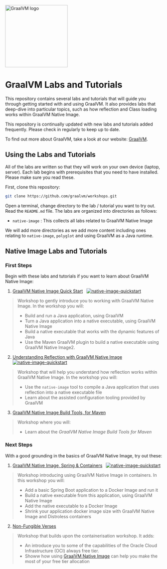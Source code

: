 <img src="https://www.graalvm.org/resources/img/home/logo_mobile_openmenu.svg" 
    alt="GraalVM logo" 
    width="200px">

# GraalVM Labs and Tutorials

This repository contains several labs and tutorials
that will guide you through getting started with and using GraalVM. It also provides labs that deep-dive into particular 
topics, such as how reflection and Class loading works within GraalVM Native Image.

This repository is continually updated with new labs and tutorials added frequently. Please check in regularly
to keep up to date.

To find out more about GraalVM, take a look at our website: [GraalVM](https://www.graalvm.org).

## Using the Labs and Tutorials

All of the labs are written so that they will work on your own device (laptop, server). Each lab begins with
prerequisites that you need to have installed. Please make sure you read these.

First, clone this repository:

```bash
git clone https://github.com/graalvm/workshops.git
```

Open a terminal, change directory to the lab / tutorial you want to try out. Read the `README.md` file.
The labs are organized into directories as follows:

* `native-image` : This collects all labs related to GraalVM Native Image

We will add more directories as we add more content including ones relating to `native-image`, `polyglot` and using
GraalVM as a Java runtime.

## Native Image Labs and Tutorials

### First Steps

Begin with these labs and tutorials if you want to learn about GraalVM Native Image:

1. [GraalVM Native Image Quick Start](native-image/graalvm-native-image-quick-start/) &nbsp; <a href="https://github.com/graalvm/workshops/actions/workflows/github-actions-native-image-quickstart.yml">
<img alt="native-image-quickstart" src="https://github.com/graalvm/workshops/actions/workflows/github-actions-native-image-quickstart.yml/badge.svg" /></a>

>  Workshop to gently introduce you to working with GraalVM Native Image. In the workshop you will:
>  - Build and run a Java application, using GraalVM
>  - Turn a Java application into a native executable, using GraalVM Native Image
>  - Build a native executable that works with the dynamic features of Java
>  - Use the Maven GraalVM plugin to build a native executable using GraalVM Native Image2.

2. [Understanding Reflection with GraalVM Native Image](native-image/reflection/) &nbsp; <a href="https://github.com/graalvm/workshops/actions/workflows/github-actions-native-image-reflection.yml">
   <img alt="native-image-quickstart" src="https://github.com/graalvm/workshops/actions/workflows/github-actions-native-image-reflection.yml/badge.svg" /></a>

>  Workshop that will help you understand how reflection works within GraalVM Native Image. In the workshop you will: 
>  - Use the `native-image` tool to compile a Java application that uses reflection into a native executable file
>  - Learn about the assisted configuration tooling provided by GraalVM

3. [GraalVM Native Image Build Tools, for Maven](native-image/native-build-tools/)

>  Workshop where you will:
>  - Learn about the _GraalVM Native Image Build Tools for Maven_

### Next Steps

With a good grounding in the basics of GraalVM Native Image, try out these:

1. [GraalVM Native Image, Spring & Containers](native-image/containerisation/) &nbsp; <a href="https://github.com/graalvm/workshops/actions/workflows/github-actions-native-containerisation.yml">
   <img alt="native-image-quickstart" src="https://github.com/graalvm/workshops/actions/workflows/github-actions-native-containerisation.yml/badge.svg" /></a>

>  Workshop introducing using GraalVM Native Image in containers. In this workshop you will:
>  - Add a basic Spring Boot application to a Docker Image and run it
>  - Build a native executable from this application, using GraalVM Native Image
>  - Add the native executable to a Docker Image
>  - Shrink your application docker image size with GraalVM Native Image and Distroless containers 

2. [Non-Fungible Verses](native-image/non-fungible-verses/)

>  Workshop that builds upon the containerisation workshop. It adds:  
> 
>  - An introduce you to some of the capabilities of the Oracle Cloud Infrastructure (OCI) always free tier.
>  - Showw how using [GraalVM Native Image](https://docs.oracle.com/en/graalvm/enterprise/22/docs/reference-manual/native-image/) can help you make the most of your free tier allocation


